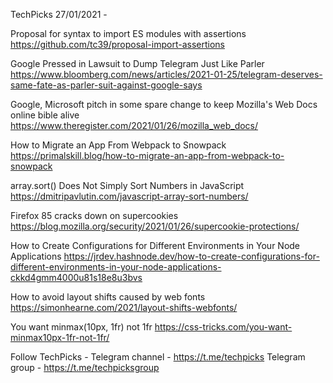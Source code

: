 TechPicks 27/01/2021 -

Proposal for syntax to import ES modules with assertions
https://github.com/tc39/proposal-import-assertions

Google Pressed in Lawsuit to Dump Telegram Just Like Parler
https://www.bloomberg.com/news/articles/2021-01-25/telegram-deserves-same-fate-as-parler-suit-against-google-says

Google, Microsoft pitch in some spare change to keep Mozilla's Web Docs online bible alive
https://www.theregister.com/2021/01/26/mozilla_web_docs/

How to Migrate an App From Webpack to Snowpack
https://primalskill.blog/how-to-migrate-an-app-from-webpack-to-snowpack

array.sort() Does Not Simply Sort Numbers in JavaScript
https://dmitripavlutin.com/javascript-array-sort-numbers/

Firefox 85 cracks down on supercookies
https://blog.mozilla.org/security/2021/01/26/supercookie-protections/

How to Create Configurations for Different Environments in Your Node Applications
https://jrdev.hashnode.dev/how-to-create-configurations-for-different-environments-in-your-node-applications-ckkd4gmm4000u81s18e8u3bvs

How to avoid layout shifts caused by web fonts
https://simonhearne.com/2021/layout-shifts-webfonts/

You want minmax(10px, 1fr) not 1fr
https://css-tricks.com/you-want-minmax10px-1fr-not-1fr/

Follow TechPicks -
Telegram channel - https://t.me/techpicks
Telegram group - https://t.me/techpicksgroup